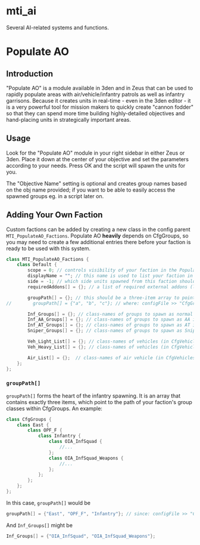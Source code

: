 mti_ai
===================

Several AI-related systems and functions.

# Populate AO

## Introduction

"Populate AO" is a module available in 3den and in Zeus that can be used to rapidly populate areas with air/vehicle/infantry patrols as well as infantry garrisons. Because it creates units in real-time - even in the 3den editor - it is a very powerful tool for mission makers to quickly create "cannon fodder" so that they can spend more time building highly-detailed objectives and hand-placing units in strategically important areas.

## Usage

Look for the "Populate AO" module in your right sidebar in either Zeus or 3den. Place it down at the center of your objective and set the parameters according to your needs. Press OK and the script will spawn the units for you.

The "Objective Name" setting is optional and creates group names based on the obj name provided; if you want to be able to easily access the spawned groups eg. in a script later on.

## Adding Your Own Faction

Custom factions can be added by creating a new class in the config parent `MTI_PopulateAO_Factions`. Populate AO **heavily** depends on CfgGroups, so you may need to create a few additional entries there before your faction is ready to be used with this system.

```cpp
class MTI_PopulateAO_Factions {
    class Default {
        scope = 0; // controls visibility of your faction in the Populate AO dialog
        displayName = ""; // this name is used to list your faction in the Populate AO dialog
        side = -1; // which side units spawned from this faction should be created on (can be different from the side they originally were)
        requiredAddons[] = {}; // a list of required external addons (like in CfgPatches) to automatically hide factions with missing dependencies

        groupPath[] = {}; // this should be a three-item array to point to the location of CfgGroups entries for this faction
//        groupPath[] = {"a", "b", "c"}; // where: configFile >> "CfgGroups" >> "a" >> "b" >> "c"

        Inf_Groups[] = {}; // class-names of groups to spawn as normal infantry (eg. Fire Teams, Assault Squads, etc)
        Inf_AA_Groups[] = {}; // class-names of groups to spawn as AA infantry
        Inf_AT_Groups[] = {}; // class-names of groups to spawn as AT infantry
        Sniper_Groups[] = {}; // class-names of groups to spawn as Sniper teams

        Veh_Light_List[] = {}; // class-names of vehicles (in CfgVehicles) to spawn as light vehicles
        Veh_Heavy_List[] = {}; // class-names of vehicles (in CfgVehicles) to spawn as heavy vehicles

        Air_List[] = {};  // class-names of air vehicle (in CfgVehicles) to spawn as air patrols
    };
};
```

### `groupPath[]`

`groupPath[]` forms the heart of the infantry spawning. It is an array that contains exactly three items, which point to the path of your faction's group classes within CfgGroups. An example:

```cpp
class CfgGroups {
    class East {
        class OPF_F {
            class Infantry {
                class OIA_InfSquad {
                    //...
                };
                class OIA_InfSquad_Weapons {
                    //...
                };
            };
        };
    };
};
```

In this case, `groupPath[]` would be

```cpp
groupPath[] = {"East", "OPF_F", "Infantry"}; // since: configFile >> "CfgGroups" >> "East" >> "OPF_F" >> "Infantry"
```

And `Inf_Groups[]` might be

```cpp
Inf_Groups[] = {"OIA_InfSquad", "OIA_InfSquad_Weapons"};
```

